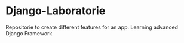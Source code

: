 # Django-Laboratorie
Repositorie to create different features for an app. Learning advanced Django Framework
